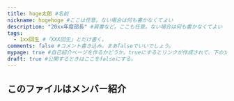 ```yaml
---
title: hoge太郎 #名前
nickname: hogehoge #ここは任意。ない場合は何も書かなくてよい
description: "20xx年度部長" #肩書など。ここも任意。ない場合は何も書かなくてよい
tags:
  - 1xx回生 #「XXX回生」とだけ書く。
comments: false #コメント書き込み。まあfalseでいいでしょう。
mypage: true #自己紹介ページを作るかどうか。trueにするとリンクが作成されて、下の文面が表示される。
draft: true #公開するときはここをfalseにする。
---
```


## このファイルはメンバー紹介
